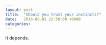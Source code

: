```yaml
---
layout: post
title:  "Should you trust your instincts?"
date:   2016-06-02 22:50:00 +0800
categories: 
---
```

It depends.
